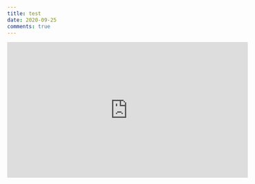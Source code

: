 ```yaml
---
title: test
date: 2020-09-25
comments: true
---
```



<iframe width="560" height="315" src="https://screenjar.com/recording-video/2948e22b-86aa-462f-a54c-d818899ce6ea/7b7634cf-9cf8-45a6-b249-8e9b8ecf1d0c.webm.mp4" frameborder="0" allow="accelerometer; autoplay; clipboard-write; encrypted-media; gyroscope; picture-in-picture" allowfullscreen></iframe>